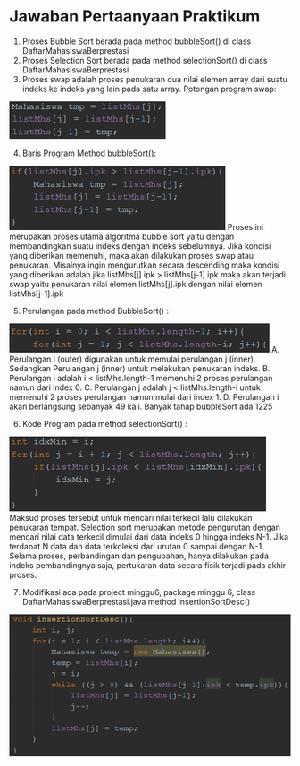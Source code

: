 # Jawaban Pertaanyaan Praktikum

1. Proses Bubble Sort berada pada method bubbleSort() di class DaftarMahasiswaBerprestasi
2. Proses Selection Sort berada pada method selectionSort() di class DaftarMahasiswaBerprestasi
3. Proses swap adalah proses penukaran dua nilai elemen array dari suatu indeks ke indeks yang lain pada satu array. Potongan program swap:  
<img src = swap.png>

4. Baris Program Method bubbleSort():  
<img src = bubbleSort.png>
Proses ini merupakan proses utama algoritma bubble sort yaitu dengan membandingkan suatu indeks dengan indeks sebelumnya. Jika kondisi yang diberikan memenuhi, maka akan dilakukan proses swap atau penukaran. Misalnya ingin mengurutkan secara descending maka kondisi yang diberikan adalah jika listMhs[j].ipk > listMhs[j-1].ipk maka akan terjadi swap yaitu penukaran nilai elemen listMhs[j].ipk dengan nilai elemen listMhs[j-1].ipk

5. Perulangan pada method BubbleSort() :
<img src = "perulangan bubbleSort.png">  
A. Perulangan i (outer) digunakan untuk memulai perulangan j (inner), Sedangkan Perulangan j (inner) untuk melakukan penukaran indeks.   
B. Perulangan i adalah i < listMhs.length-1 memenuhi 2 proses perulangan namun dari index 0.  
C. Perulangan j adalah j < listMhs.length-i untuk memenuhi 2 proses perulangan namun mulai dari index 1.  
D. Perulangan i akan berlangsung sebanyak 49 kali. Banyak tahap bubbleSort ada 1225

6. Kode Program pada method selectionSort() :
<img src = selectionSort.png>
Maksud proses tersebut untuk mencari nilai terkecil lalu dilakukan penukaran tempat. Selection sort merupakan metode pengurutan dengan mencari nilai data terkecil dimulai dari data indeks 0 hingga indeks N-1. Jika terdapat N data dan data terkoleksi dari urutan 0 sampai dengan N-1. Selama proses, perbandingan dan pengubahan, hanya dilakukan pada indeks pembandingnya saja, pertukaran data secara fisik terjadi pada akhir proses.

7. Modifikasi ada pada project minggu6, package minggu 6, class DaftarMahasiswaBerprestasi.java method insertionSortDesc()
<img src = modifikasi.png>  